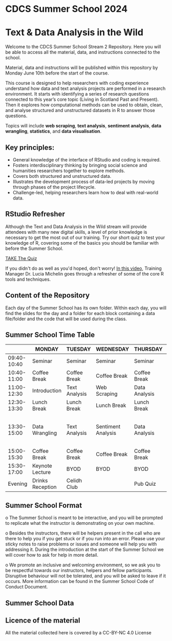 # CDCS Summer School 2024 
# Text & Data Analysis in the Wild

Welcome to the CDCS Summer School Stream 2 Repository. Here you will be able to access all the material, data, and instructions connected to the school. 

Material, data and instructions will be published within this repository by Monday June 10th before the start of the course.

This course is designed to help researchers with coding experience understand how data and text analysis projects are performed in a research environment. 
It starts with identifying a series of research questions connected to this year’s core topic (Living in Scotland Past and Present). Then it explores how computational methods can be used to obtain, clean, and analyse structured and unstructured datasets in R to answer those questions. 

Topics will include **web scraping**, **text analysis**, **sentiment analysis**, **data wrangling**, **statistics**, and **data visualisation**.

## Key principles: 
- General knowledge of the interface of RStudio and coding is required. 
- Fosters interdisciplinary thinking by bringing social science and humanities researchers together to explore methods.
- Covers both structured and unstructured data.
- Illustrates the development process of data-led projects by moving through phases of the project lifecycle.
- Challenge-led, helping researchers learn how to deal with real-world data.

## RStudio Refresher
Although the Text and Data Analysis in the Wild stream will provide attendees with many new digital skills, a level of prior knowledge is necessary to get the most out of our training. Try our short quiz to test your knowledge of R, covering some of the basics you should be familiar with before the Summer School. 

[TAKE The Quiz](https://forms.office.com/e/cjsdkpbyMv)

If you didn't do as well as you'd hoped, don't worry! [In this video](https://edin.ac/3JzOM0P), Training Manager Dr. Lucia Michelin goes through a refresher of some of the core R tools and techniques.

## Content of the Repository
Each day of the Summer School has its own folder. Within each day, you will find the slides for the day and a folder for each block containing a data file/folder and the code that will be used during the class.


## Summer School Time Table
| |MONDAY|TUESDAY|WEDNESDAY|THURSDAY|FRIDAY|
|---|---|---|---|---|---|
|09:40-10:40|	Seminar|	Seminar|	Seminar|	Seminar|	Seminar|
|10:40-11:00|	Coffee Break|	Coffee Break|	Coffee Break|	Coffee Break|	Coffee Break|
|11:00-12:30|	Introduction|	Text Analysis|	Web Scraping|	Data Analysis|	Data Visualisation|
|12:30-13:30|	Lunch Break|	Lunch Break|	Lunch Break|	Lunch Break|	Lunch Break|
|13:30- 15:00|	Data Wrangling|	Text Analysis|	Sentiment Analysis|	Data Analysis|	Data Visualisation and Geographic Data|
|15:00-15:30|	Coffee Break|	Coffee Break|	Coffee Break|	Coffee Break|	Coffee Break|
|15:30-17:00|	Keynote Lecture|	BYOD|	BYOD|	BYOD|	Next Steps|
|Evening|Drinks Reception|Celidh Club| |Pub Quiz|Drinks|

## Summer School Format
o The Summer School is meant to be interactive, and you will be prompted to replicate what the instructor is demonstrating on your own machine.

o Besides the instructors, there will be helpers present in the call who are there to help you if you get stuck or if you run into an error. Please use your sticky notes to raise problems or issues and someone will help you with addressing it. During the introduction at the start of the Summer School we will cover how to ask for help in more detail.

o We promote an inclusive and welcoming environment, so we ask you to be respectful towards our instructors, helpers and fellow participants. Disruptive behaviour will not be tolerated, and you will be asked to leave if it occurs. More information can be found in the Summer School Code of Conduct Document. 

## Summer School Data 

 

## Licence of the material
All the material collected here is covered by a CC-BY-NC 4.0 License

